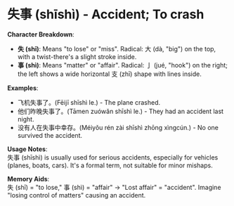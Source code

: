 # **失事 (shīshì) - Accident; To crash**

**Character Breakdown**:  
- **失 (shī)**: Means "to lose" or "miss". Radical: 大 (dà, "big") on the top, with a twist-there's a slight stroke inside.  
- **事 (shì)**: Means "matter" or "affair". Radical: 亅 (jué, "hook") on the right; the left shows a wide horizontal 支 (zhī) shape with lines inside.

**Examples**:  
- 飞机失事了。(Fēijī shīshì le.) - The plane crashed.  
- 他们昨晚失事了。(Tāmen zuówǎn shīshì le.) - They had an accident last night.  
- 没有人在失事中幸存。(Méiyǒu rén zài shīshì zhōng xìngcún.) - No one survived the accident.

**Usage Notes**:  
失事 (shīshì) is usually used for serious accidents, especially for vehicles (planes, boats, cars). It's a formal term, not suitable for minor mishaps.

**Memory Aids**:  
失 (shī) = "to lose," 事 (shì) = "affair" → "Lost affair" = "accident". Imagine "losing control of matters" causing an accident.
